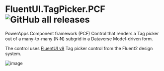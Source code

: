 # FluentUI.TagPicker.PCF ![GitHub all releases](https://img.shields.io/github/downloads/drivardxrm/FluentUI.TagPicker.PCF/total?style=plastic)

PowerApps Component framework (PCF) Control that renders a Tag picker out of a many-to-many (N:N) subgrid in a Dataverse Model-driven form. 

The control uses [FluentUI v9](https://react.fluentui.dev/) Tag picker control from the Fluent2 design system.

![image](https://github.com/user-attachments/assets/af3aa23d-c84b-4317-93e6-f8d7b545b7b1)
